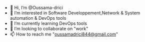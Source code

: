 - 👋 Hi, I’m @Oussama-drici
- 👀 I’m interested in Software Developpement,Network & System automation & DevOps tools
- 🌱 I’m currently learning DevOps tools
- 💞️ I’m looking to collaborate on "work"
- 📫 How to reach me "oussamadrici844@gmail.com"

<!---
Oussama-drici/Oussama-drici is a ✨ special ✨ repository because its `README.md` (this file) appears on your GitHub profile.
You can click the Preview link to take a look at your changes.
--->
